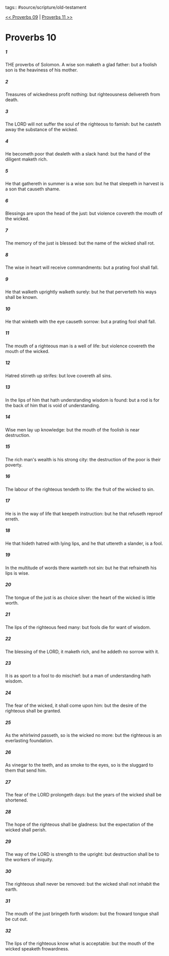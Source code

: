 tags:: #source/scripture/old-testament

[<< Proverbs 09](old-testament/20_Proverbs/Proverbs_09.md) | [Proverbs 11 >>](old-testament/20_Proverbs/Proverbs_11.md)

# Proverbs 10

##### 1

THE proverbs of Solomon. A wise son maketh a glad father: but a foolish son is the heaviness of his mother.

##### 2

Treasures of wickedness profit nothing: but righteousness delivereth from death.

##### 3

The LORD will not suffer the soul of the righteous to famish: but he casteth away the substance of the wicked.

##### 4

He becometh poor that dealeth with a slack hand: but the hand of the diligent maketh rich.

##### 5

He that gathereth in summer is a wise son: but he that sleepeth in harvest is a son that causeth shame.

##### 6

Blessings are upon the head of the just: but violence covereth the mouth of the wicked.

##### 7

The memory of the just is blessed: but the name of the wicked shall rot.

##### 8

The wise in heart will receive commandments: but a prating fool shall fall.

##### 9

He that walketh uprightly walketh surely: but he that perverteth his ways shall be known.

##### 10

He that winketh with the eye causeth sorrow: but a prating fool shall fall.

##### 11

The mouth of a righteous man is a well of life: but violence covereth the mouth of the wicked.

##### 12

Hatred stirreth up strifes: but love covereth all sins.

##### 13

In the lips of him that hath understanding wisdom is found: but a rod is for the back of him that is void of understanding.

##### 14

Wise men lay up knowledge: but the mouth of the foolish is near destruction.

##### 15

The rich man's wealth is his strong city: the destruction of the poor is their poverty.

##### 16

The labour of the righteous tendeth to life: the fruit of the wicked to sin.

##### 17

He is in the way of life that keepeth instruction: but he that refuseth reproof erreth.

##### 18

He that hideth hatred with lying lips, and he that uttereth a slander, is a fool.

##### 19

In the multitude of words there wanteth not sin: but he that refraineth his lips is wise.

##### 20

The tongue of the just is as choice silver: the heart of the wicked is little worth.

##### 21

The lips of the righteous feed many: but fools die for want of wisdom.

##### 22

The blessing of the LORD, it maketh rich, and he addeth no sorrow with it.

##### 23

It is as sport to a fool to do mischief: but a man of understanding hath wisdom.

##### 24

The fear of the wicked, it shall come upon him: but the desire of the righteous shall be granted.

##### 25

As the whirlwind passeth, so is the wicked no more: but the righteous is an everlasting foundation.

##### 26

As vinegar to the teeth, and as smoke to the eyes, so is the sluggard to them that send him.

##### 27

The fear of the LORD prolongeth days: but the years of the wicked shall be shortened.

##### 28

The hope of the righteous shall be gladness: but the expectation of the wicked shall perish.

##### 29

The way of the LORD is strength to the upright: but destruction shall be to the workers of iniquity.

##### 30

The righteous shall never be removed: but the wicked shall not inhabit the earth.

##### 31

The mouth of the just bringeth forth wisdom: but the froward tongue shall be cut out.

##### 32

The lips of the righteous know what is acceptable: but the mouth of the wicked speaketh frowardness.
